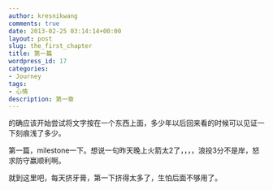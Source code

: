```yaml
---
author: kresnikwang
comments: true
date: 2013-02-25 03:14:14+00:00
layout: post
slug: the_first_chapter
title: 第一篇
wordpress_id: 17
categories:
- Journey
tags:
- 心情
description: 第一章
---
```


的确应该开始尝试将文字按在一个东西上面，多少年以后回来看的时候可以见证一下刻痕浅了多少。


第一篇，milestone一下。想说一句昨天晚上火箭太2了，，，，浪投3分不是岸，怒求防守赢顺利啊。


就到这里吧，每天挤牙膏，第一下挤得太多了，生怕后面不够用了。
